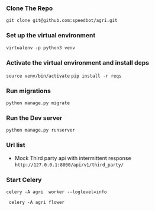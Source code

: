 ### Clone The Repo

`git clone git@github.com:speedbot/agri.git`

### Set up the virtual environment

`virtualenv -p python3 venv`

### Activate the virtual environment and install deps
`source venv/bin/activate`
``pip install -r reqs``

### Run migrations

`python manage.py migrate`

### Run the Dev server 

`python manage.py runserver`

### Url list

- Mock Third party api with intermittent response `http://127.0.0.1:8000/api/v1/third_party/`

### Start Celery 

`celery -A agri  worker --loglevel=info
`

` celery -A agri flower`